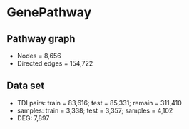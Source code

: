 # GenePathway

## Pathway graph
* Nodes = 8,656
* Directed edges = 154,722

## Data set
* TDI pairs: train = 83,616; test = 85,331; remain = 311,410
* samples: train = 3,338; test = 3,357; samples = 4,102
* DEG: 7,897
